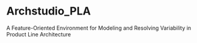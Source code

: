 Archstudio_PLA
==============

A Feature-Oriented Environment for Modeling and  Resolving Variability in Product Line Architecture
